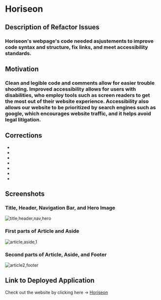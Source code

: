 # **Horiseon**

## Description of Refactor Issues

### Horiseon's webpage's code needed asjustements to improve code syntax and structure, fix links, and meet accessibility standards.

## Motivation

### Clean and legible code and comments allow for easier trouble shooting. Improved accessibility allows for users with disabilities, who employ tools such as screen readers to get the most out of their website experience. Accessibility also allows our website to be prioritized by search engines such as google, which encourages website traffic, and it helps avoid legal litigation.

## Corrections

-
-
-
-
-
-
-

## Screenshots

### Title, Header, Navigation Bar, and Hero Image

![title,header,nav,hero](https://user-images.githubusercontent.com/83254086/118414721-82f45400-b663-11eb-9885-95853021ed22.JPG)

### First parts of Article and Aside

![article,aside,1](https://user-images.githubusercontent.com/83254086/118415601-8e964980-b668-11eb-8462-b39b87124f61.JPG)

### Second parts of Article, Aside, and Footer

![article2,footer](https://user-images.githubusercontent.com/83254086/118415627-b1c0f900-b668-11eb-97ed-64ed73327f6b.JPG)

## Link to Deployed Application

Check out the website by clicking here -> [Horiseon](https://mannyportillo11.github.io/horiseon/)

